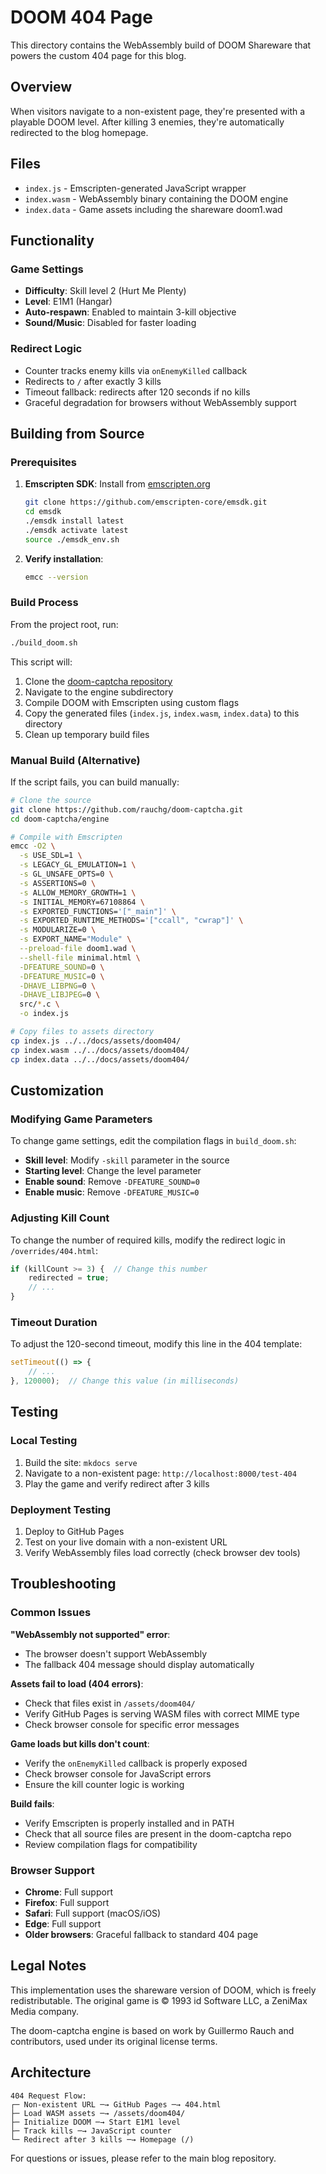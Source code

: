 # DOOM 404 Page

This directory contains the WebAssembly build of DOOM Shareware that powers the custom 404 page for this blog.

## Overview

When visitors navigate to a non-existent page, they're presented with a playable DOOM level. After killing 3 enemies, they're automatically redirected to the blog homepage.

## Files

- `index.js` - Emscripten-generated JavaScript wrapper
- `index.wasm` - WebAssembly binary containing the DOOM engine
- `index.data` - Game assets including the shareware doom1.wad

## Functionality

### Game Settings
- **Difficulty**: Skill level 2 (Hurt Me Plenty)
- **Level**: E1M1 (Hangar)
- **Auto-respawn**: Enabled to maintain 3-kill objective
- **Sound/Music**: Disabled for faster loading

### Redirect Logic
- Counter tracks enemy kills via `onEnemyKilled` callback
- Redirects to `/` after exactly 3 kills
- Timeout fallback: redirects after 120 seconds if no kills
- Graceful degradation for browsers without WebAssembly support

## Building from Source

### Prerequisites

1. **Emscripten SDK**: Install from [emscripten.org](https://emscripten.org/docs/getting_started/downloads.html)
   ```bash
   git clone https://github.com/emscripten-core/emsdk.git
   cd emsdk
   ./emsdk install latest
   ./emsdk activate latest
   source ./emsdk_env.sh
   ```

2. **Verify installation**:
   ```bash
   emcc --version
   ```

### Build Process

From the project root, run:

```bash
./build_doom.sh
```

This script will:
1. Clone the [doom-captcha repository](https://github.com/rauchg/doom-captcha)
2. Navigate to the engine subdirectory
3. Compile DOOM with Emscripten using custom flags
4. Copy the generated files (`index.js`, `index.wasm`, `index.data`) to this directory
5. Clean up temporary build files

### Manual Build (Alternative)

If the script fails, you can build manually:

```bash
# Clone the source
git clone https://github.com/rauchg/doom-captcha.git
cd doom-captcha/engine

# Compile with Emscripten
emcc -O2 \
  -s USE_SDL=1 \
  -s LEGACY_GL_EMULATION=1 \
  -s GL_UNSAFE_OPTS=0 \
  -s ASSERTIONS=0 \
  -s ALLOW_MEMORY_GROWTH=1 \
  -s INITIAL_MEMORY=67108864 \
  -s EXPORTED_FUNCTIONS='["_main"]' \
  -s EXPORTED_RUNTIME_METHODS='["ccall", "cwrap"]' \
  -s MODULARIZE=0 \
  -s EXPORT_NAME="Module" \
  --preload-file doom1.wad \
  --shell-file minimal.html \
  -DFEATURE_SOUND=0 \
  -DFEATURE_MUSIC=0 \
  -DHAVE_LIBPNG=0 \
  -DHAVE_LIBJPEG=0 \
  src/*.c \
  -o index.js

# Copy files to assets directory
cp index.js ../../docs/assets/doom404/
cp index.wasm ../../docs/assets/doom404/
cp index.data ../../docs/assets/doom404/
```

## Customization

### Modifying Game Parameters

To change game settings, edit the compilation flags in `build_doom.sh`:

- **Skill level**: Modify `-skill` parameter in the source
- **Starting level**: Change the level parameter
- **Enable sound**: Remove `-DFEATURE_SOUND=0`
- **Enable music**: Remove `-DFEATURE_MUSIC=0`

### Adjusting Kill Count

To change the number of required kills, modify the redirect logic in `/overrides/404.html`:

```javascript
if (killCount >= 3) {  // Change this number
    redirected = true;
    // ...
}
```

### Timeout Duration

To adjust the 120-second timeout, modify this line in the 404 template:

```javascript
setTimeout(() => {
    // ...
}, 120000);  // Change this value (in milliseconds)
```

## Testing

### Local Testing

1. Build the site: `mkdocs serve`
2. Navigate to a non-existent page: `http://localhost:8000/test-404`
3. Play the game and verify redirect after 3 kills

### Deployment Testing

1. Deploy to GitHub Pages
2. Test on your live domain with a non-existent URL
3. Verify WebAssembly files load correctly (check browser dev tools)

## Troubleshooting

### Common Issues

**"WebAssembly not supported" error**:
- The browser doesn't support WebAssembly
- The fallback 404 message should display automatically

**Assets fail to load (404 errors)**:
- Check that files exist in `/assets/doom404/`
- Verify GitHub Pages is serving WASM files with correct MIME type
- Check browser console for specific error messages

**Game loads but kills don't count**:
- Verify the `onEnemyKilled` callback is properly exposed
- Check browser console for JavaScript errors
- Ensure the kill counter logic is working

**Build fails**:
- Verify Emscripten is properly installed and in PATH
- Check that all source files are present in the doom-captcha repo
- Review compilation flags for compatibility

### Browser Support

- **Chrome**: Full support
- **Firefox**: Full support  
- **Safari**: Full support (macOS/iOS)
- **Edge**: Full support
- **Older browsers**: Graceful fallback to standard 404 page

## Legal Notes

This implementation uses the shareware version of DOOM, which is freely redistributable. The original game is © 1993 id Software LLC, a ZeniMax Media company.

The doom-captcha engine is based on work by Guillermo Rauch and contributors, used under its original license terms.

## Architecture

```
404 Request Flow:
┌─ Non-existent URL ─→ GitHub Pages ─→ 404.html
├─ Load WASM assets ─→ /assets/doom404/
├─ Initialize DOOM ─→ Start E1M1 level  
├─ Track kills ─→ JavaScript counter
└─ Redirect after 3 kills ─→ Homepage (/)
```

For questions or issues, please refer to the main blog repository. 
